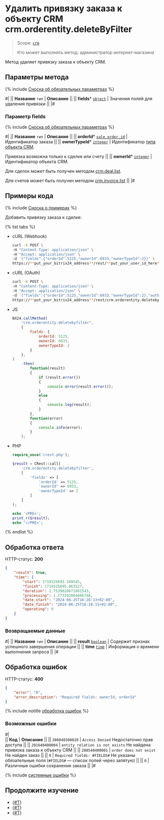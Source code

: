 # Удалить привязку заказа к объекту CRM crm.orderentity.deleteByFilter

> Scope: [`crm`](../../../scopes/permissions.md)
>
> Кто может выполнять метод: администратор интернет-магазина

Метод удаляет привязку заказа к объекту CRM.

## Параметры метода

{% include [Сноска об обязательных параметрах](../../../../_includes/required.md) %}

#|
|| **Название**
`тип` | **Описание** ||
|| **fields***
[`object`](../../../data-types.md) | Значения полей для удаления привязки ||
|#

### Параметр fields

{% include [Сноска об обязательных параметрах](../../../../_includes/required.md) %}

#|
|| **Название**
`тип` | **Описание** ||
|| **orderId***
[`sale_order.id`](../../../sale/data-types.md#sale_order) | Идентификатор заказа ||
|| **ownerTypeId***
[`integer`](../../../data-types.md) | Идентификатор [типа объекта CRM](../../data-types.md#object_type).

Привязка возможна только к сделке или счету
||
|| **ownerId***
[`integer`](../../../data-types.md) | Идентификатор объекта CRM.

Для сделок может быть получен методом [crm.deal.list](../../deals/crm-deal-list.md).

Для счетов может быть получен методом [crm.invoice.list](../../outdated/invoice/crm-invoice-list.md)
||
|#

## Примеры кода

{% include [Сноска о примерах](../../../../_includes/examples.md) %}

Добавить привязку заказа к сделке:

{% list tabs %}

- cURL (Webhook)

    ```bash
    curl -X POST \
    -H "Content-Type: application/json" \
    -H "Accept: application/json" \
    -d '{"fields":{"orderId":5125,"ownerId":6933,"ownerTypeId":2}}' \
    https://**put_your_bitrix24_address**/rest/**put_your_user_id_here**/**put_your_webhook_here**/crm.orderentity.deletebyfilter
    ```

- cURL (OAuth) 

    ```bash
    curl -X POST \
    -H "Content-Type: application/json" \
    -H "Accept: application/json" \
    -d '{"fields":{"orderId":5125,"ownerId":6933,"ownerTypeId":2},"auth":"**put_access_token_here**"}' \
    https://**put_your_bitrix24_address**/rest/crm.orderentity.deletebyfilter
    ```

- JS

    ```js
    BX24.callMethod(
        "crm.orderentity.deletebyfilter",
        {
            fields: {
                orderId: 5125,
                ownerId: 6933,
                ownerTypeId: 2
            }
        },
    )
        .then(
            function(result)
            {
                if (result.error())
                {
                    console.error(result.error());
                }
                else
                {
                    console.log(result);
                }
            },
            function(error)
            {
                console.info(error);
            }
        );
    ```

- PHP

    ```php
    require_once('crest.php');

    $result = CRest::call(
        'crm.orderentity.deletebyfilter',
        [
            'fields' => [
                'orderId' => 5125,
                'ownerId' => 6933,
                'ownerTypeId' => 2
            ]
        ]
    );

    echo '<PRE>';
    print_r($result);
    echo '</PRE>';
    ```

{% endlist %}

## Обработка ответа

HTTP-статус: **200**

```json
{
    "result": true,
    "time": {
        "start": 1719325693.109545,
        "finish": 1719325695.863527,
        "duration": 2.7539820671081543,
        "processing": 1.773292064666748,
        "date_start": "2024-06-25T16:28:13+02:00",
        "date_finish": "2024-06-25T16:28:15+02:00",
        "operating": 0
    }
}
```

### Возвращаемые данные

#|
|| **Название**
`тип` | **Описание** ||
|| **result**
[`boolean`](../../../data-types.md) | Содержит признак успешного завершения операции ||
|| **time**
[`time`](../../../data-types.md) | Информация о времени выполнения запроса ||
|#

## Обработка ошибок

HTTP-статус: **400**

```json
{
    "error": "0",
    "error_description": "Required fields: ownerId, orderId"
}
```

{% include notitle [обработка ошибок](../../../../_includes/error-info.md) %}

### Возможные ошибки

#|  
|| **Код** | **Описание** ||
|| `200040300020` | `Access Denied` 
Недостаточно прав доступа
||
|| `201640400004` | `entity relation is not exists` 
Не найдена привязка заказа к объекту CRM
||
|| `200540400001` | `order does not exist` 
Не найден заказ
||
|| `0` | `Required fields: #FIELDS#` 
Не указаны обязательные поля (`#FIELDS#` — список полей через запятую)
||
|| `0` | Различные ошибки сохранения заказа
||
|#

{% include [системные ошибки](../../../../_includes/system-errors.md) %}

## Продолжите изучение

- [{#T}](./crm-order-entity-add.md)
- [{#T}](./crm-order-entity-list.md)
- [{#T}](./crm-order-entity-get-fields.md)
